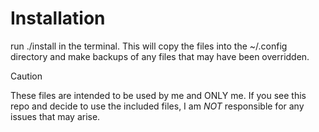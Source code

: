 # Installation
run ./install in the terminal. This will copy the files into the ~/.config directory and make backups of any files that may have been overridden.

> [!CAUTION]
> These files are intended to be used by me and ONLY me. If you see this repo and decide to use the included files, I am *NOT* responsible for any issues that may arise.
